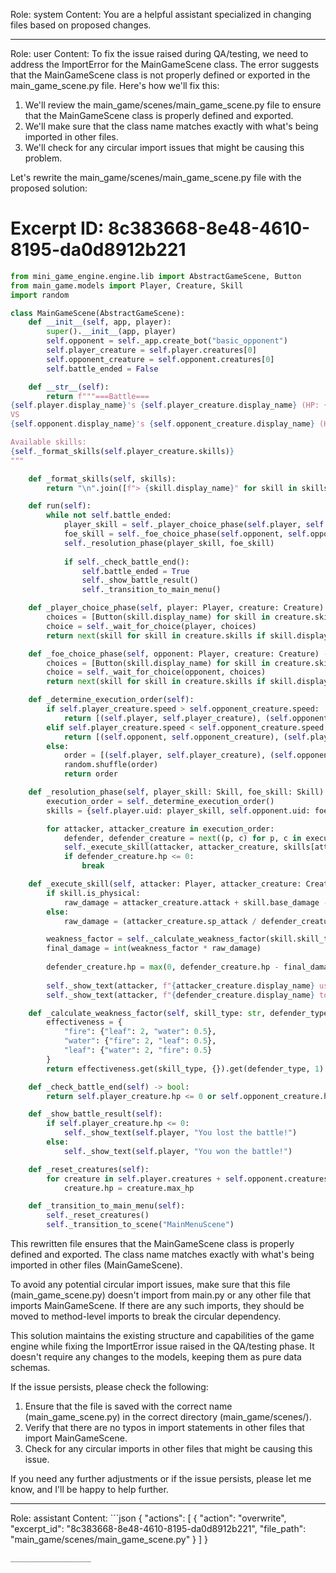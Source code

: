 Role: system
Content: You are a helpful assistant specialized in changing files based on proposed changes.
__________________
Role: user
Content: To fix the issue raised during QA/testing, we need to address the ImportError for the MainGameScene class. The error suggests that the MainGameScene class is not properly defined or exported in the main_game_scene.py file. Here's how we'll fix this:

1. We'll review the main_game/scenes/main_game_scene.py file to ensure that the MainGameScene class is properly defined and exported.
2. We'll make sure that the class name matches exactly with what's being imported in other files.
3. We'll check for any circular import issues that might be causing this problem.

Let's rewrite the main_game/scenes/main_game_scene.py file with the proposed solution:

# Excerpt ID: 8c383668-8e48-4610-8195-da0d8912b221
```python main_game/scenes/main_game_scene.py
from mini_game_engine.engine.lib import AbstractGameScene, Button
from main_game.models import Player, Creature, Skill
import random

class MainGameScene(AbstractGameScene):
    def __init__(self, app, player):
        super().__init__(app, player)
        self.opponent = self._app.create_bot("basic_opponent")
        self.player_creature = self.player.creatures[0]
        self.opponent_creature = self.opponent.creatures[0]
        self.battle_ended = False

    def __str__(self):
        return f"""===Battle===
{self.player.display_name}'s {self.player_creature.display_name} (HP: {self.player_creature.hp}/{self.player_creature.max_hp})
VS
{self.opponent.display_name}'s {self.opponent_creature.display_name} (HP: {self.opponent_creature.hp}/{self.opponent_creature.max_hp})

Available skills:
{self._format_skills(self.player_creature.skills)}
"""

    def _format_skills(self, skills):
        return "\n".join([f"> {skill.display_name}" for skill in skills])

    def run(self):
        while not self.battle_ended:
            player_skill = self._player_choice_phase(self.player, self.player_creature)
            foe_skill = self._foe_choice_phase(self.opponent, self.opponent_creature)
            self._resolution_phase(player_skill, foe_skill)
            
            if self._check_battle_end():
                self.battle_ended = True
                self._show_battle_result()
                self._transition_to_main_menu()

    def _player_choice_phase(self, player: Player, creature: Creature) -> Skill:
        choices = [Button(skill.display_name) for skill in creature.skills]
        choice = self._wait_for_choice(player, choices)
        return next(skill for skill in creature.skills if skill.display_name == choice.display_name)

    def _foe_choice_phase(self, opponent: Player, creature: Creature) -> Skill:
        choices = [Button(skill.display_name) for skill in creature.skills]
        choice = self._wait_for_choice(opponent, choices)
        return next(skill for skill in creature.skills if skill.display_name == choice.display_name)

    def _determine_execution_order(self):
        if self.player_creature.speed > self.opponent_creature.speed:
            return [(self.player, self.player_creature), (self.opponent, self.opponent_creature)]
        elif self.player_creature.speed < self.opponent_creature.speed:
            return [(self.opponent, self.opponent_creature), (self.player, self.player_creature)]
        else:
            order = [(self.player, self.player_creature), (self.opponent, self.opponent_creature)]
            random.shuffle(order)
            return order

    def _resolution_phase(self, player_skill: Skill, foe_skill: Skill):
        execution_order = self._determine_execution_order()
        skills = {self.player.uid: player_skill, self.opponent.uid: foe_skill}

        for attacker, attacker_creature in execution_order:
            defender, defender_creature = next((p, c) for p, c in execution_order if p != attacker)
            self._execute_skill(attacker, attacker_creature, skills[attacker.uid], defender_creature)
            if defender_creature.hp <= 0:
                break

    def _execute_skill(self, attacker: Player, attacker_creature: Creature, skill: Skill, defender_creature: Creature):
        if skill.is_physical:
            raw_damage = attacker_creature.attack + skill.base_damage - defender_creature.defense
        else:
            raw_damage = (attacker_creature.sp_attack / defender_creature.sp_defense) * skill.base_damage

        weakness_factor = self._calculate_weakness_factor(skill.skill_type, defender_creature.creature_type)
        final_damage = int(weakness_factor * raw_damage)
        
        defender_creature.hp = max(0, defender_creature.hp - final_damage)
        
        self._show_text(attacker, f"{attacker_creature.display_name} used {skill.display_name}!")
        self._show_text(attacker, f"{defender_creature.display_name} took {final_damage} damage!")

    def _calculate_weakness_factor(self, skill_type: str, defender_type: str) -> float:
        effectiveness = {
            "fire": {"leaf": 2, "water": 0.5},
            "water": {"fire": 2, "leaf": 0.5},
            "leaf": {"water": 2, "fire": 0.5}
        }
        return effectiveness.get(skill_type, {}).get(defender_type, 1)

    def _check_battle_end(self) -> bool:
        return self.player_creature.hp <= 0 or self.opponent_creature.hp <= 0

    def _show_battle_result(self):
        if self.player_creature.hp <= 0:
            self._show_text(self.player, "You lost the battle!")
        else:
            self._show_text(self.player, "You won the battle!")

    def _reset_creatures(self):
        for creature in self.player.creatures + self.opponent.creatures:
            creature.hp = creature.max_hp

    def _transition_to_main_menu(self):
        self._reset_creatures()
        self._transition_to_scene("MainMenuScene")
```

This rewritten file ensures that the MainGameScene class is properly defined and exported. The class name matches exactly with what's being imported in other files (MainGameScene).

To avoid any potential circular import issues, make sure that this file (main_game_scene.py) doesn't import from main.py or any other file that imports MainGameScene. If there are any such imports, they should be moved to method-level imports to break the circular dependency.

This solution maintains the existing structure and capabilities of the game engine while fixing the ImportError issue raised in the QA/testing phase. It doesn't require any changes to the models, keeping them as pure data schemas.

If the issue persists, please check the following:

1. Ensure that the file is saved with the correct name (main_game_scene.py) in the correct directory (main_game/scenes/).
2. Verify that there are no typos in import statements in other files that import MainGameScene.
3. Check for any circular imports in other files that might be causing this issue.

If you need any further adjustments or if the issue persists, please let me know, and I'll be happy to help further.
__________________
Role: assistant
Content: ```json
{
  "actions": [
    {
      "action": "overwrite",
      "excerpt_id": "8c383668-8e48-4610-8195-da0d8912b221",
      "file_path": "main_game/scenes/main_game_scene.py"
    }
  ]
}
```
__________________
